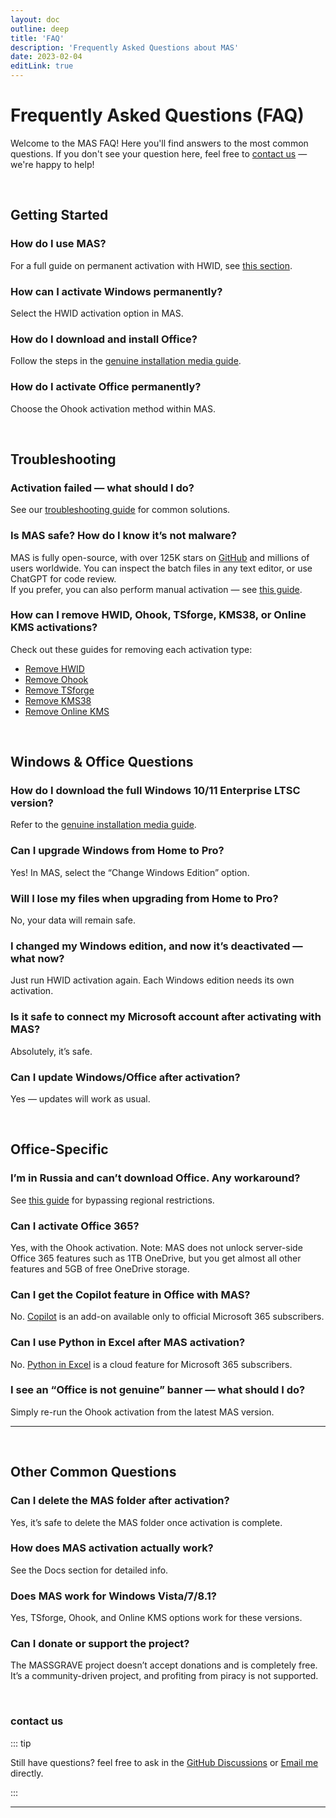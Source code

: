 ```yaml
---
layout: doc
outline: deep
title: 'FAQ'
description: 'Frequently Asked Questions about MAS'
date: 2023-02-04
editLink: true
---
```


# Frequently Asked Questions (FAQ)

Welcome to the MAS FAQ! Here you'll find answers to the most common questions. If you don't see your question here, feel free to [contact us](#contact-us) — we're happy to help!

<br/> 

## Getting Started

### How do I use MAS?
For a full guide on permanent activation with HWID, see [this section](./index#method-1--permanent-activation-with-hwid).

### How can I activate Windows permanently?
Select the HWID activation option in MAS.

### How do I download and install Office?
Follow the steps in the [genuine installation media guide](./genuine-installation-media).

### How do I activate Office permanently?
Choose the Ohook activation method within MAS.

<br/> 

## Troubleshooting

### Activation failed — what should I do?
See our [troubleshooting guide](./troubleshoot) for common solutions.

### Is MAS safe? How do I know it’s not malware?
MAS is fully open-source, with over 125K stars on [GitHub][1] and millions of users worldwide. You can inspect the batch files in any text editor, or use ChatGPT for code review.  
If you prefer, you can also perform manual activation — see [this guide](./manual_hwid_activation).

### How can I remove HWID, Ohook, TSforge, KMS38, or Online KMS activations?
Check out these guides for removing each activation type:
- [Remove HWID](./hwid.md#how-to-remove-hwid)
- [Remove Ohook](./ohook.md#how-to-remove-ohook)
- [Remove TSforge](./tsforge.md#how-to-remove-tsforge)
- [Remove KMS38](./kms38.md#how-to-remove-kms38)
- [Remove Online KMS](./online_kms.md#how-to-remove-online-kms)

<br/> 

## Windows & Office Questions

### How do I download the full Windows 10/11 Enterprise LTSC version?
Refer to the [genuine installation media guide](./genuine-installation-media).

### Can I upgrade Windows from Home to Pro?
Yes! In MAS, select the “Change Windows Edition” option.

### Will I lose my files when upgrading from Home to Pro?
No, your data will remain safe.

### I changed my Windows edition, and now it’s deactivated — what now?
Just run HWID activation again. Each Windows edition needs its own activation.

### Is it safe to connect my Microsoft account after activating with MAS?
Absolutely, it’s safe.

### Can I update Windows/Office after activation?
Yes — updates will work as usual.

<br/> 

## Office-Specific

### I’m in Russia and can’t download Office. Any workaround?
See [this guide][2] for bypassing regional restrictions.

### Can I activate Office 365?
Yes, with the Ohook activation. Note: MAS does not unlock server-side Office 365 features such as 1TB OneDrive, but you get almost all other features and 5GB of free OneDrive storage.

### Can I get the Copilot feature in Office with MAS?
No. [Copilot][3] is an add-on available only to official Microsoft 365 subscribers.

### Can I use Python in Excel after MAS activation?
No. [Python in Excel][4] is a cloud feature for Microsoft 365 subscribers.

### I see an “Office is not genuine” banner — what should I do?
Simply re-run the Ohook activation from the latest MAS version.

<hr/><br/> 

## Other Common Questions

### Can I delete the MAS folder after activation?
Yes, it’s safe to delete the MAS folder once activation is complete.

### How does MAS activation actually work?
See the Docs section for detailed info.

### Does MAS work for Windows Vista/7/8.1?
Yes, TSforge, Ohook, and Online KMS options work for these versions.

### Can I donate or support the project?
The MASSGRAVE project doesn’t accept donations and is completely free. It’s a community-driven project, and profiting from piracy is not supported.

<br/> 

### contact us

::: tip

Still have questions? feel free to ask in the [GitHub Discussions][5] or [Email me][6] directly.

:::

<hr/><br/> 

[1]: https://github.com/massgravel/Microsoft-Activation-Scripts  
[2]: https://gravesoft.dev/bypass-russian-geoblock  
[3]: https://www.microsoft.com/en-us/microsoft-365/microsoft-copilot  
[4]: https://support.microsoft.com/en-us/office/introduction-to-python-in-excel-55643c2e-ff56-4168-b1ce-9428c8308545  
[5]: https://github.com/NiREvil/windows-activation/discussions
[6]: mailto:diana.clk01@gmail.com
[rainbow]: https://github.com/NiREvil/vless/assets/126243832/1aca7f5d-6495-44b7-aced-072bae52f256

